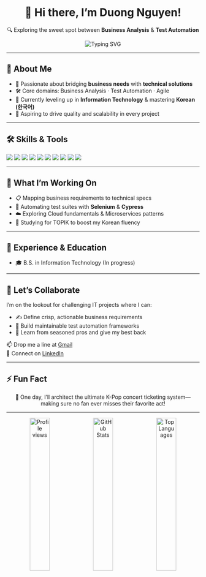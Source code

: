 <div align="center">
  <h1>👋 Hi there, I’m Duong Nguyen!</h1>
  <p>🔍 Exploring the sweet spot between <strong>Business Analysis</strong> & <strong>Test Automation</strong></p>
  <img src="https://readme-typing-svg.herokuapp.com?font=Nunito&size=24&pause=1000&color=7289DA&center=true&vCenter=true&width=500&lines=\\Turning+complex+problems+into+robust+solutions" alt="Typing SVG" />
</div>

---

## 🚀 About Me
- 📌 Passionate about bridging **business needs** with **technical solutions**  
- 🛠️ Core domains: Business Analysis · Test Automation · Agile  
- 🌱 Currently leveling up in **Information Technology** & mastering **Korean (한국어)**  
- 🎯 Aspiring to drive quality and scalability in every project  

---

## 🛠️ Skills & Tools
<div align="left">
  <img src="https://img.shields.io/badge/Business%20Analysis-FDD135?style=flat-square&logo=balsamiq&logoColor=white" />
  <img src="https://img.shields.io/badge/Test%20Automation-00CBD3?style=flat-square&logo=selenium&logoColor=white" />
  <img src="https://img.shields.io/badge/Backend-Node.js-339933?style=flat-square&logo=nodedotjs&logoColor=white" />
  <img src="https://img.shields.io/badge/Language-JavaScript-F7DF1E?style=flat-square&logo=javascript&logoColor=black" />
  <img src="https://img.shields.io/badge/Database-MySQL-005C84?style=flat-square&logo=mysql&logoColor=white" />
  <img src="https://img.shields.io/badge/Korean-Beginner-C71585?style=flat-square&logo=korean&logoColor=white" />
  <img src="https://img.shields.io/badge/Tools-JIRA-0052CC?style=flat-square&logo=jira&logoColor=white" />
  <img src="https://img.shields.io/badge/Tools-Git-E44C30?style=flat-square&logo=git&logoColor=white" />
  <img src="https://img.shields.io/badge/Microsoft%20Tools-Office-0078D4?style=flat-square&logo=microsoft&logoColor=white" />
  <img src="https://img.shields.io/badge/Markup-LaTeX-008080?style=flat-square&logo=latex&logoColor=white" />
</div>

---

## 🔭 What I’m Working On
- 📋 Mapping business requirements to technical specs  
- 🤖 Automating test suites with **Selenium** & **Cypress**  
- ☁️ Exploring Cloud fundamentals & Microservices patterns  
- 📝 Studying for TOPIK to boost my Korean fluency  

---

## 💼 Experience & Education
- 🎓 B.S. in Information Technology (In progress)    

---

## 🤝 Let’s Collaborate
I’m on the lookout for challenging IT projects where I can:
- ✍️ Define crisp, actionable business requirements  
- 🚀 Build maintainable test automation frameworks  
- 🌱 Learn from seasoned pros and give my best back  

📫 Drop me a line at [Gmail](mailto:ngduog.04@gmail.com)  
🔗 Connect on [LinkedIn](https://www.linkedin.com/in/nvduong/)  

---

## ⚡ Fun Fact  
<div align="center">
  🎉 One day, I’ll architect the ultimate K-Pop concert ticketing system—making sure no fan ever misses their favorite act!
</div>

---

<div align="center">
  <img src="https://komarev.com/ghpvc/?username=duongnv12&style=flat-square&color=blue" alt="Profile views" width="32%" />
  <img src="https://github-readme-stats.vercel.app/api?username=duongnv12&show_icons=true&theme=react" alt="GitHub Stats" width="32%" />
  <img src="https://github-readme-stats.vercel.app/api/top-langs/?username=duongnv12&layout=compact&theme=react" alt="Top Languages" width="32%" />
</div>
